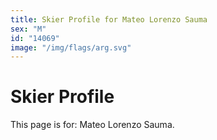 ```yaml
---
title: Skier Profile for Mateo Lorenzo Sauma
sex: "M"
id: "14069"
image: "/img/flags/arg.svg" 
---
```


# Skier Profile

This page is for: Mateo Lorenzo Sauma.
    